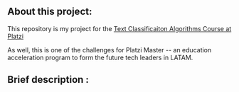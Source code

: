 <h2> About this project: </h2>

This repository is my project for the [Text Classificaiton Algorithms Course at Platzi](https://platzi.com/clases/clasificacion-texto-2020/)

As well, this is one of the challenges for Platzi Master -- an education acceleration program to form the future tech leaders in LATAM.

<h2> Brief description : </h2>

